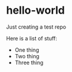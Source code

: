 # hello-world
Just creating a test repo

Here is a list of stuff:
* One thing
* Two thing
* Three thing
